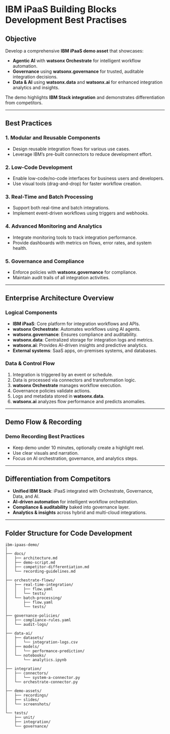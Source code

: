 # IBM iPaaS Building Blocks Development Best Practises

## Objective

Develop a comprehensive **IBM iPaaS demo asset** that showcases:

- **Agentic AI** with **watsonx Orchestrate** for intelligent workflow automation.
- **Governance** using **watsonx.governance** for trusted, auditable integration decisions.
- **Data & AI** using **watsonx.data** and **watsonx.ai** for enhanced integration analytics and insights.

The demo highlights **IBM Stack integration** and demonstrates differentiation from competitors.

---

## Best Practices

### 1. Modular and Reusable Components
- Design reusable integration flows for various use cases.
- Leverage IBM’s pre-built connectors to reduce development effort.

### 2. Low-Code Development
- Enable low-code/no-code interfaces for business users and developers.
- Use visual tools (drag-and-drop) for faster workflow creation.

### 3. Real-Time and Batch Processing
- Support both real-time and batch integrations.
- Implement event-driven workflows using triggers and webhooks.

### 4. Advanced Monitoring and Analytics
- Integrate monitoring tools to track integration performance.
- Provide dashboards with metrics on flows, error rates, and system health.

### 5. Governance and Compliance
- Enforce policies with **watsonx.governance** for compliance.
- Maintain audit trails of all integration activities.

---

## Enterprise Architecture Overview

### Logical Components
- **IBM iPaaS**: Core platform for integration workflows and APIs.
- **watsonx Orchestrate**: Automates workflows using AI agents.
- **watsonx.governance**: Ensures compliance and auditability.
- **watsonx.data**: Centralized storage for integration logs and metrics.
- **watsonx.ai**: Provides AI-driven insights and predictive analytics.
- **External systems**: SaaS apps, on-premises systems, and databases.

### Data & Control Flow
1. Integration is triggered by an event or schedule.
2. Data is processed via connectors and transformation logic.
3. **watsonx Orchestrate** manages workflow execution.
4. Governance policies validate actions.
5. Logs and metadata stored in **watsonx.data**.
6. **watsonx.ai** analyzes flow performance and predicts anomalies.

---

## Demo Flow & Recording

### Demo Recording Best Practices
- Keep demo under 10 minutes, optionally create a highlight reel.
- Use clear visuals and narration.
- Focus on AI orchestration, governance, and analytics steps.

---

## Differentiation from Competitors
- **Unified IBM Stack**: iPaaS integrated with Orchestrate, Governance, Data, and AI.
- **AI-driven automation** for intelligent workflow orchestration.
- **Compliance & auditability** baked into governance layer.
- **Analytics & insights** across hybrid and multi-cloud integrations.

---

## Folder Structure for Code Development

```plaintext
ibm-ipaas-demo/
│
├── docs/
│   ├── architecture.md
│   ├── demo-script.md
│   ├── competitor-differentiation.md
│   └── recording-guidelines.md
│
├── orchestrate-flows/
│   ├── real-time-integration/
│   │   ├── flow.yaml
│   │   └── tests/
│   └── batch-processing/
│       ├── flow.yaml
│       └── tests/
│
├── governance-policies/
│   ├── compliance-rules.yaml
│   └── audit-logs/
│
├── data-ai/
│   ├── datasets/
│   │   └── integration-logs.csv
│   ├── models/
│   │   └── performance-prediction/
│   └── notebooks/
│       └── analytics.ipynb
│
├── integration/
│   ├── connectors/
│   │   └── system-a-connector.py
│   └── orchestrate-connector.py
│
├── demo-assets/
│   ├── recordings/
│   ├── slides/
│   └── screenshots/
│
└── tests/
    ├── unit/
    ├── integration/
    └── governance/

